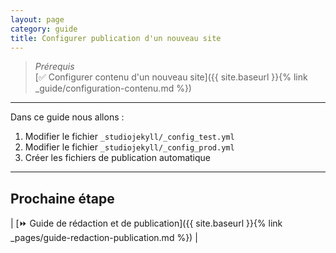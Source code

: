 ```yaml
---
layout: page 
category: guide
title: Configurer publication d'un nouveau site
---
```


> _Prérequis_  
> [:white_check_mark: Configurer contenu d'un nouveau site]({{ site.baseurl }}{% link _guide/configuration-contenu.md %})

---

Dans ce guide nous allons :  
1. Modifier le fichier `_studiojekyll/_config_test.yml`
1. Modifier le fichier `_studiojekyll/_config_prod.yml`
1. Créer les fichiers de publication automatique

---

## Prochaine étape

| [:fast_forward: Guide de rédaction et de publication]({{ site.baseurl }}{% link _pages/guide-redaction-publication.md %}) |
